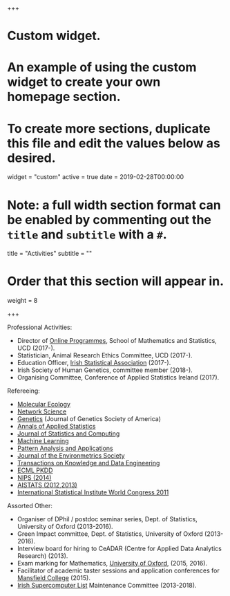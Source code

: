 +++
# Custom widget.
# An example of using the custom widget to create your own homepage section.
# To create more sections, duplicate this file and edit the values below as desired.
widget = "custom"
active = true
date = 2019-02-28T00:00:00

# Note: a full width section format can be enabled by commenting out the `title` and `subtitle` with a `#`.
title = "Activities"
subtitle = ""

# Order that this section will appear in.
weight = 8

+++

Professional Activities:

- Director of <a href="https://www.ucd.ie/online/dataanalytics/" target="_blank">Online Programmes</a>, School of Mathematics and Statistics, UCD (2017-).
- Statistician, Animal Research Ethics Committee, UCD (2017-).
- Education Officer, <a href="http://www.istat.ie" target="_blank">Irish Statistical Association</a> (2017-).
- Irish Society of Human Genetics, committee member (2018-). 
- Organising Committee, Conference of Applied Statistics Ireland (2017).

Refereeing: 

- <a href="https://onlinelibrary.wiley.com/journal/1365294x" target="_blank">Molecular Ecology</a> 
- <a href="https://www.cambridge.org/core/journals/network-science" target="_blank">Network Science</a> 
- <a href="http://www.genetics.org/" target="_blank">Genetics</a> (Journal of Genetics Society of America)
- <a href="https://projecteuclid.org/euclid.aoas" target="_blank">Annals of Applied Statistics</a>
- <a href="https://link.springer.com/journal/11222" target="_blank">Journal of Statistics and Computing</a>
- <a href="https://www.springer.com/computer/ai/journal/10994" target="_blank">Machine Learning</a>
- <a href="https://www.springer.com/computer/image+processing/journal/10044" target="_blank">Pattern Analysis and Applications</a>
- <a href="https://onlinelibrary.wiley.com/journal/1099095x" target="_blank">Journal of the Environmetrics Society</a>
- <a href="https://www.computer.org/web/tkde" target="_blank">Transactions on Knowledge and Data Engineering</a>
- <a href="http://www.ecmlpkdd2018.org/" target="_blank">ECML PKDD</a>
- <a href="https://nips.cc/Conferences/2014" target="_blank">NIPS (2014)
- <a href="https://www.aistats.org/" target="_blank">AISTATS (2012,2013)</a>
- <a href="http://2011.isiproceedings.org/" target="_blank">International Statistical Institute World Congress 2011 </a>

Assorted Other: 

- Organiser of DPhil / postdoc seminar series, Dept. of Statistics, University of Oxford (2013-2016).
- Green Impact committee, Dept. of Statistics, University of Oxford (2013-2016).
- Interview board for hiring to CeADAR (Centre for Applied Data Analytics Research) (2013).
- Exam marking for Mathematics, <a href="http://www.ox.ac.uk/" target="_blank">University of Oxford</a>, (2015, 2016).
- Facilitator of academic taster sessions and application conferences for <a href="https://www.mansfield.ox.ac.uk/" target="_blank">Mansfield College</a> (2015).
- <a href="http://www.irishsupercomputerlist.org/" target="_blank">Irish Supercomputer List</a> Maintenance Committee (2013-2018).
